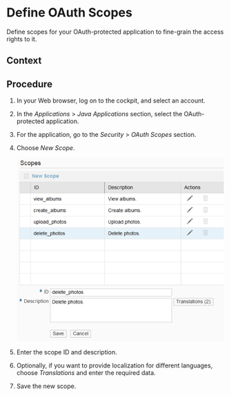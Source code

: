<!-- loio6604c6627270419583398f4df6997f98 -->

# Define OAuth Scopes

Define scopes for your OAuth-protected application to fine-grain the access rights to it.



## Context



## Procedure

1.  In your Web browser, log on to the cockpit, and select an account.

2.  In the *Applications* \> *Java Applications* section, select the OAuth-protected application.

3.  For the application, go to the *Security* \> *OAuth Scopes* section.

4.  Choose *New Scope*.

    ![OAuth Scopes](images/OAuth_Scopes_53815b4.png)

5.  Enter the scope ID and description.

6.  Optionally, if you want to provide localization for different languages, choose *Translations* and enter the required data.

7.  Save the new scope.


